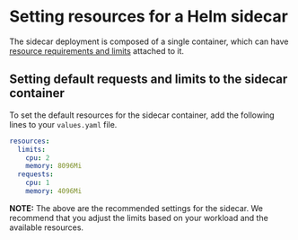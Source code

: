 # Setting resources for a Helm sidecar

The sidecar deployment is composed of a single container, which can have
[resource requirements and limits](https://kubernetes.io/docs/concepts/configuration/manage-resources-containers/) attached to it.

## Setting default requests and limits to the sidecar container

To set the default resources for the sidecar container, add the following lines
to your `values.yaml` file.

```yaml
resources:
  limits:
    cpu: 2
    memory: 8096Mi
  requests:
    cpu: 1
    memory: 4096Mi
```

**NOTE:** The above are the recommended settings for the sidecar. We recommend that
you adjust the limits based on your workload and the available resources.
